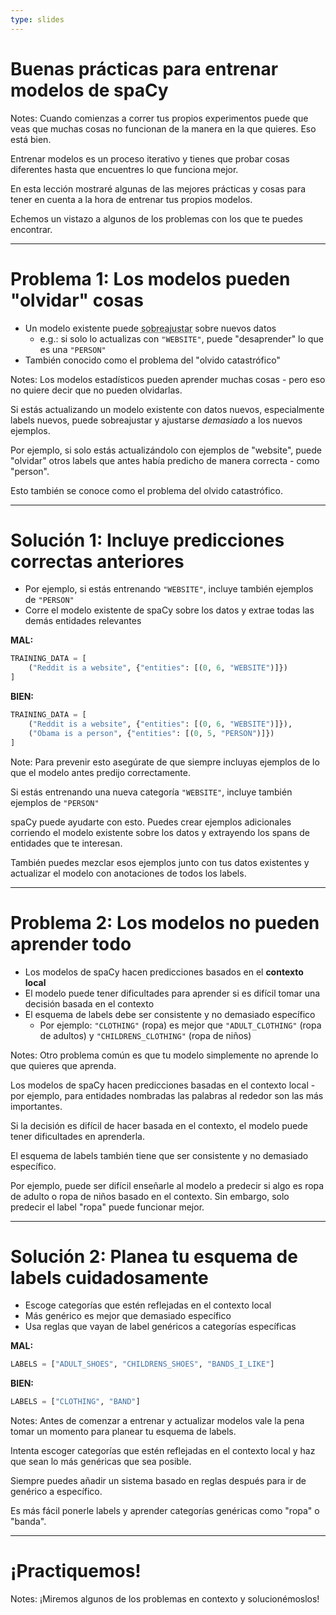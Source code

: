 ```yaml
---
type: slides
---
```


# Buenas prácticas para entrenar modelos de spaCy

Notes: Cuando comienzas a correr tus propios experimentos puede que veas que muchas cosas no funcionan de la manera en la que quieres. Eso está bien.

Entrenar modelos es un proceso iterativo y tienes que probar cosas diferentes hasta que encuentres lo que funciona mejor.

En esta lección mostraré algunas de las mejores prácticas y cosas para tener en cuenta a la hora de entrenar tus propios modelos.

Echemos un vistazo a algunos de los problemas con los que te puedes encontrar.

---

# Problema 1: Los modelos pueden "olvidar" cosas

- Un modelo existente puede <abbr title="En inglés: overfit.">sobreajustar</abbr> sobre nuevos datos
  - e.g.: si solo lo actualizas con `"WEBSITE"`, puede "desaprender" lo que es una `"PERSON"`
- También conocido como el problema del "olvido catastrófico"

Notes: Los modelos estadísticos pueden aprender muchas cosas - pero eso no quiere decir que no pueden olvidarlas.

Si estás actualizando un modelo existente con datos nuevos, especialmente labels nuevos, puede sobreajustar y ajustarse _demasiado_ a los nuevos ejemplos.

Por ejemplo, si solo estás actualizándolo con ejemplos de "website", puede "olvidar" otros labels que antes había predicho de manera correcta - como "person".

Esto también se conoce como el problema del olvido catastrófico.

---

# Solución 1: Incluye predicciones correctas anteriores

- Por ejemplo, si estás entrenando `"WEBSITE"`, incluye también ejemplos de `"PERSON"`
- Corre el modelo existente de spaCy sobre los datos y extrae todas las demás entidades relevantes

**MAL:**

```python
TRAINING_DATA = [
    ("Reddit is a website", {"entities": [(0, 6, "WEBSITE")]})
]
```

**BIEN:**

```python
TRAINING_DATA = [
    ("Reddit is a website", {"entities": [(0, 6, "WEBSITE")]}),
    ("Obama is a person", {"entities": [(0, 5, "PERSON")]})
]
```

Note: Para prevenir esto asegúrate de que siempre incluyas ejemplos de lo que el modelo antes predijo correctamente.

Si estás entrenando una nueva categoría `"WEBSITE"`, incluye también ejemplos de `"PERSON"`

spaCy puede ayudarte con esto. Puedes crear ejemplos adicionales corriendo el modelo existente sobre los datos y extrayendo los spans de entidades que te interesan.

También puedes mezclar esos ejemplos junto con tus datos existentes y actualizar el modelo con anotaciones de todos los labels.

---

# Problema 2: Los modelos no pueden aprender todo

- Los modelos de spaCy hacen predicciones basados en el **contexto local**
- El modelo puede tener dificultades para aprender si es difícil tomar una decisión basada en el contexto
- El esquema de labels debe ser consistente y no demasiado específico
  - Por ejemplo: `"CLOTHING"` (ropa) es mejor que `"ADULT_CLOTHING"` (ropa de adultos) y `"CHILDRENS_CLOTHING"` (ropa de niños)

Notes: Otro problema común es que tu modelo simplemente no aprende lo que quieres que aprenda.

Los modelos de spaCy hacen predicciones basadas en el contexto local - por ejemplo, para entidades nombradas las palabras al rededor son las más importantes.

Si la decisión es difícil de hacer basada en el contexto, el modelo puede tener dificultades en aprenderla.

El esquema de labels también tiene que ser consistente y no demasiado específico.

Por ejemplo, puede ser difícil enseñarle al modelo a predecir si algo es ropa de adulto o ropa de niños basado en el contexto. Sin embargo, solo predecir el label "ropa" puede funcionar mejor.

---

# Solución 2: Planea tu esquema de labels cuidadosamente

- Escoge categorías que estén reflejadas en el contexto local
- Más genérico es mejor que demasiado específico
- Usa reglas que vayan de label genéricos a categorías específicas

**MAL:**

```python
LABELS = ["ADULT_SHOES", "CHILDRENS_SHOES", "BANDS_I_LIKE"]
```

**BIEN:**

```python
LABELS = ["CLOTHING", "BAND"]
```

Notes: Antes de comenzar a entrenar y actualizar modelos vale la pena tomar un momento para planear tu esquema de labels.

Intenta escoger categorías que estén reflejadas en el contexto local y haz que sean lo más genéricas que sea posible.

Siempre puedes añadir un sistema basado en reglas después para ir de genérico a específico.

Es más fácil ponerle labels y aprender categorías genéricas como "ropa" o "banda".

---

# ¡Practiquemos!

Notes: ¡Miremos algunos de los problemas en contexto y solucionémoslos!
